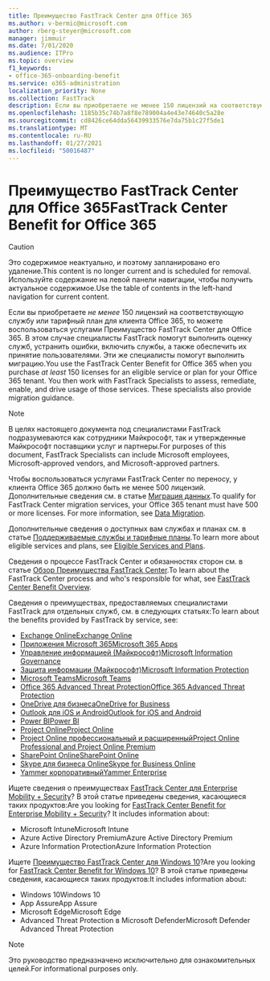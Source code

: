 ```yaml
---
title: Преимущество FastTrack Center для Office 365
ms.author: v-bermic@microsoft.com
author: rberg-steyer@microsoft.com
manager: jimmuir
ms.date: 7/01/2020
ms.audience: ITPro
ms.topic: overview
f1_keywords:
- office-365-onboarding-benefit
ms.service: o365-administration
localization_priority: None
ms.collection: FastTrack
description: Если вы приобретаете не менее 150 лицензий на соответствующую службу или тарифный план для клиента Office 365, то можете воспользоваться услугами Преимущество FastTrack Center для Office 365. В этом случае специалисты FastTrack помогут выполнить оценку служб, устранить ошибки, включить службы, а также обеспечить их принятие пользователями. Эти же специалисты помогут выполнить миграцию.
ms.openlocfilehash: 1185b35c74b7a8f8e789004a4e43e74640c5a28e
ms.sourcegitcommit: cd8426ce64dda56439933576e7da75b1c27f5de1
ms.translationtype: MT
ms.contentlocale: ru-RU
ms.lasthandoff: 01/27/2021
ms.locfileid: "50016487"
---
```

# <a name="fasttrack-center-benefit-for-office-365"></a><span data-ttu-id="d50d7-105">Преимущество FastTrack Center для Office 365</span><span class="sxs-lookup"><span data-stu-id="d50d7-105">FastTrack Center Benefit for Office 365</span></span>

> [!CAUTION]
> <span data-ttu-id="d50d7-106">Это содержимое неактуально, и поэтому запланировано его удаление.</span><span class="sxs-lookup"><span data-stu-id="d50d7-106">This content is no longer current and is scheduled for removal.</span></span> <span data-ttu-id="d50d7-107">Используйте содержание на левой панели навигации, чтобы получить актуальное содержимое.</span><span class="sxs-lookup"><span data-stu-id="d50d7-107">Use the table of contents in the left-hand navigation for current content.</span></span>

<span data-ttu-id="d50d7-p103">Если вы приобретаете *не менее* 150 лицензий на соответствующую службу или тарифный план для клиента Office 365, то можете воспользоваться услугами Преимущество FastTrack Center для Office 365. В этом случае специалисты FastTrack помогут выполнить оценку служб, устранить ошибки, включить службы, а также обеспечить их принятие пользователями. Эти же специалисты помогут выполнить миграцию.</span><span class="sxs-lookup"><span data-stu-id="d50d7-p103">You use the FastTrack Center Benefit for Office 365 when you purchase  *at least*  150 licenses for an eligible service or plan for your Office 365 tenant. You then work with FastTrack Specialists to assess, remediate, enable, and drive usage of those services. These specialists also provide migration guidance.</span></span> 
  
> [!NOTE]
> <span data-ttu-id="d50d7-111">В целях настоящего документа под специалистами FastTrack подразумеваются как сотрудники Майкрософт, так и утвержденные Майкрософт поставщики услуг и партнеры.</span><span class="sxs-lookup"><span data-stu-id="d50d7-111">For purposes of this document, FastTrack Specialists can include Microsoft employees, Microsoft-approved vendors, and Microsoft-approved partners.</span></span> 
  
<span data-ttu-id="d50d7-p104">Чтобы воспользоваться услугами FastTrack Center по переносу, у клиента Office 365 должно быть не менее 500 лицензий. Дополнительные сведения см. в статье [Миграция данных](O365-data-migration.md).</span><span class="sxs-lookup"><span data-stu-id="d50d7-p104">To qualify for FastTrack Center migration services, your Office 365 tenant must have 500 or more licenses. For more information, see [Data Migration](O365-data-migration.md).</span></span>
  
<span data-ttu-id="d50d7-114">Дополнительные сведения о доступных вам службах и планах см. в статье [Поддерживаемые службы и тарифные планы](M365-eligible-services-and-plans.md).</span><span class="sxs-lookup"><span data-stu-id="d50d7-114">To learn more about eligible services and plans, see [Eligible Services and Plans](M365-eligible-services-and-plans.md).</span></span>
  
<span data-ttu-id="d50d7-115">Сведения о процессе FastTrack Center и обязанностях сторон см. в статье [Обзор Преимущества FastTrack Center](O365-fasttrack-benefit-overview.md).</span><span class="sxs-lookup"><span data-stu-id="d50d7-115">To learn about the FastTrack Center process and who's responsible for what, see [FastTrack Center Benefit Overview](O365-fasttrack-benefit-overview.md).</span></span>

<span data-ttu-id="d50d7-116">Сведения о преимуществах, предоставляемых специалистами FastTrack для отдельных служб, см. в следующих статьях:</span><span class="sxs-lookup"><span data-stu-id="d50d7-116">To learn about the benefits provided by FastTrack by service, see:</span></span>

- [<span data-ttu-id="d50d7-117">Exchange Online</span><span class="sxs-lookup"><span data-stu-id="d50d7-117">Exchange Online</span></span>](O365-fasttrack-responsibilities.md#exchange-online)
- [<span data-ttu-id="d50d7-118">Приложения Microsoft 365</span><span class="sxs-lookup"><span data-stu-id="d50d7-118">Microsoft 365 Apps</span></span>](O365-fasttrack-responsibilities.md#microsoft-365-apps)
- [<span data-ttu-id="d50d7-119">Управление информацией (Майкрософт)</span><span class="sxs-lookup"><span data-stu-id="d50d7-119">Microsoft Information Governance</span></span>](O365-fasttrack-responsibilities.md#microsoft-information-governance)
- [<span data-ttu-id="d50d7-120">Защита информации (Майкрософт)</span><span class="sxs-lookup"><span data-stu-id="d50d7-120">Microsoft Information Protection</span></span>](O365-fasttrack-responsibilities.md#microsoft-information-protection)
- [<span data-ttu-id="d50d7-121">Microsoft Teams</span><span class="sxs-lookup"><span data-stu-id="d50d7-121">Microsoft Teams</span></span>](O365-fasttrack-responsibilities.md#microsoft-teams)
- [<span data-ttu-id="d50d7-122">Office 365 Advanced Threat Protection</span><span class="sxs-lookup"><span data-stu-id="d50d7-122">Office 365 Advanced Threat Protection</span></span>](O365-fasttrack-responsibilities.md#office-365-advanced-threat-protection)
- [<span data-ttu-id="d50d7-123">OneDrive для бизнеса</span><span class="sxs-lookup"><span data-stu-id="d50d7-123">OneDrive for Business</span></span>](O365-fasttrack-responsibilities.md#onedrive-for-business)
- [<span data-ttu-id="d50d7-124">Outlook для iOS и Android</span><span class="sxs-lookup"><span data-stu-id="d50d7-124">Outlook for iOS and Android</span></span>](O365-fasttrack-responsibilities.md#outlook-for-ios-and-android)
- [<span data-ttu-id="d50d7-125">Power BI</span><span class="sxs-lookup"><span data-stu-id="d50d7-125">Power BI</span></span>](O365-fasttrack-responsibilities.md#power-bi)
- [<span data-ttu-id="d50d7-126">Project Online</span><span class="sxs-lookup"><span data-stu-id="d50d7-126">Project Online</span></span>](O365-fasttrack-responsibilities.md#project-online)
- [<span data-ttu-id="d50d7-127">Project Online профессиональный и расширенный</span><span class="sxs-lookup"><span data-stu-id="d50d7-127">Project Online Professional and Project Online Premium</span></span>](O365-fasttrack-responsibilities.md#project-online-professional-and-project-online-premium)
- [<span data-ttu-id="d50d7-128">SharePoint Online</span><span class="sxs-lookup"><span data-stu-id="d50d7-128">SharePoint Online</span></span>](O365-fasttrack-responsibilities.md#sharepoint-online)
- [<span data-ttu-id="d50d7-129">Skype для бизнеса Online</span><span class="sxs-lookup"><span data-stu-id="d50d7-129">Skype for Business Online</span></span>](O365-fasttrack-responsibilities.md#skype-for-business-online)
- [<span data-ttu-id="d50d7-130">Yammer корпоративный</span><span class="sxs-lookup"><span data-stu-id="d50d7-130">Yammer Enterprise</span></span>](O365-fasttrack-responsibilities.md#yammer-enterprise)
  
<span data-ttu-id="d50d7-p105">Ищете сведения о преимуществах [FastTrack Center для Enterprise Mobility + Security](EMS-fasttrack-benefit-for-EMS.md)? В этой статье приведены сведения, касающиеся таких продуктов:</span><span class="sxs-lookup"><span data-stu-id="d50d7-p105">Are you looking for [FastTrack Center Benefit for Enterprise Mobility + Security](EMS-fasttrack-benefit-for-EMS.md)? It includes information about:</span></span>
  
- <span data-ttu-id="d50d7-133">Microsoft Intune</span><span class="sxs-lookup"><span data-stu-id="d50d7-133">Microsoft Intune</span></span>
- <span data-ttu-id="d50d7-134">Azure Active Directory Premium</span><span class="sxs-lookup"><span data-stu-id="d50d7-134">Azure Active Directory Premium</span></span> 
- <span data-ttu-id="d50d7-135">Azure Information Protection</span><span class="sxs-lookup"><span data-stu-id="d50d7-135">Azure Information Protection</span></span>

<span data-ttu-id="d50d7-136">Ищете [Преимущество FastTrack Center для Windows 10](Win-10-fasttrack-benefit-for-Windows-10.md)?</span><span class="sxs-lookup"><span data-stu-id="d50d7-136">Are you looking for [FastTrack Center Benefit for Windows 10](Win-10-fasttrack-benefit-for-Windows-10.md)?</span></span> <span data-ttu-id="d50d7-137">В этой статье приведены сведения, касающиеся таких продуктов:</span><span class="sxs-lookup"><span data-stu-id="d50d7-137">It includes information about:</span></span>

- <span data-ttu-id="d50d7-138">Windows 10</span><span class="sxs-lookup"><span data-stu-id="d50d7-138">Windows 10</span></span>
- <span data-ttu-id="d50d7-139">App Assure</span><span class="sxs-lookup"><span data-stu-id="d50d7-139">App Assure</span></span>
- <span data-ttu-id="d50d7-140">Microsoft Edge</span><span class="sxs-lookup"><span data-stu-id="d50d7-140">Microsoft Edge</span></span>
- <span data-ttu-id="d50d7-141">Advanced Threat Protection в Microsoft Defender</span><span class="sxs-lookup"><span data-stu-id="d50d7-141">Microsoft Defender Advanced Threat Protection</span></span>
    
> [!NOTE]
> <span data-ttu-id="d50d7-142">Это руководство предназначено исключительно для ознакомительных целей.</span><span class="sxs-lookup"><span data-stu-id="d50d7-142">For informational purposes only.</span></span> 

